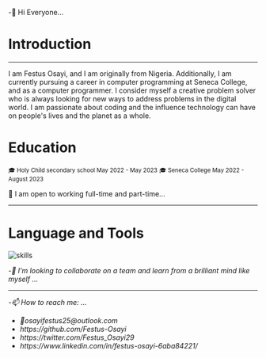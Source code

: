 
-👋 Hi Everyone...
<h1>Introduction</h1>
<hr>
<p> I am Festus Osayi, and I am originally from Nigeria. Additionally, I am currently pursuing a 
career in computer programming at Seneca College, and as a computer programmer. I consider 
myself a creative problem solver who is always looking for new ways to address problems in the 
digital world. I am passionate about coding and the influence technology can have on people's 
lives and the planet as a whole.</p>

<h1>Education</h1>
<small>🎓 Holy Child secondary school May 2022 - May 2023</small>
<small>🎓 Seneca College May 2022 - August 2023</small>
<p>🔭 I am open to working full-time and part-time...</p>
<hr>

<h1>Language and Tools</h1>
<img src='https://skillicons.dev/icons?i=js,html,css,c,cpp,css,express,github,mysql,nextjs,nodejs,postgres,py,react,sequelize,tailwind,vscode' alt="skills"/>

-<em>👯 I’m looking to collaborate on a team and learn from a brilliant mind like myself ...<em>
<hr>
-📫 How to reach me: ...
<ul>
  <li> 📧osayifestus25@outlook.com </li>
   <li>https://github.com/Festus-Osayi </li>
  <li>https://twitter.com/Festus_Osayi29</li>
  <li>https://www.linkedin.com/in/festus-osayi-6aba84221/</li>
  </ul>
  


